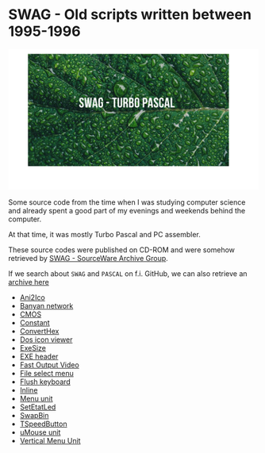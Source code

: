 # SWAG - Old scripts written between 1995-1996

![Banner](./image/banner.png)

Some source code from the time when I was studying computer science and already spent a good part of my evenings and weekends behind the computer.

At that time, it was mostly Turbo Pascal and PC assembler.

These source codes were published on CD-ROM and were somehow retrieved by [SWAG - SourceWare Archive Group](http://swag.delphidabbler.com/).

If we search about `SWAG` and `PASCAL` on f.i. GitHub, we can also retrieve an [archive here](https://github.com/ncabanes/swag-pascal)

* [Ani2Ico](./Ani2Ico/index.md)
* [Banyan network](./Banyan/index.md)
* [CMOS](./CMOS/index.md)
* [Constant](./Constant/index.md)
* [ConvertHex](./ConvertHex/index.md)
* [Dos icon viewer](./DosIconViewer/index.md)
* [ExeSize](./ExeSize/index.md)
* [EXE header](./ExeHead/index.md)
* [Fast Output Video](./FastOutputVideo/index.md)
* [File select menu](./FileSelect/index.md)
* [Flush keyboard](./FlushKeyBoard/index.md)
* [Inline](./Inline/index.md)
* [Menu unit](./Menu/index.md)
* [SetEtatLed](./SetEtatLED/index.mdd)
* [SwapBin](./SwapBin/index.md)
* [TSpeedButton](./TSpeedButton/index.md)
* [uMouse unit](./Mouse/index.md)
* [Vertical Menu Unit](./VerticalMenu/index.md)
